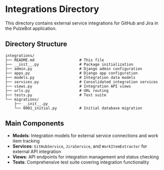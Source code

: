 # Integrations Directory

This directory contains external service integrations for GitHub and Jira in the PulzeBot application.

## Directory Structure

```
integrations/
├── README.md                    # This file
├── __init__.py                  # Package initialization
├── admin.py                     # Django admin configuration
├── apps.py                      # Django app configuration
├── models.py                    # Integration data models
├── services.py                  # Consolidated integration services
├── views.py                     # Integration API views
├── urls.py                      # URL routing
├── tests.py                     # Test suite
└── migrations/
    ├── __init__.py
    └── 0001_initial.py          # Initial database migration
```

## Main Components

- **Models**: Integration models for external service connections and work item tracking
- **Services**: `GitHubService`, `JiraService`, and `WorkItemExtractor` for external API integration
- **Views**: API endpoints for integration management and status checking
- **Tests**: Comprehensive test suite covering integration functionality